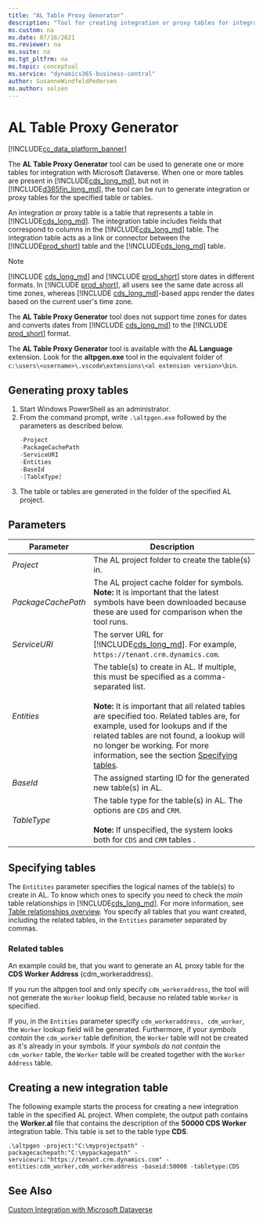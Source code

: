 ```yaml
---
title: "AL Table Proxy Generator"
description: "Tool for creating integration or proxy tables for integration with Microsoft Dataverse from Business Central"
ms.custom: na
ms.date: 07/16/2021
ms.reviewer: na
ms.suite: na
ms.tgt_pltfrm: na
ms.topic: conceptual
ms.service: "dynamics365-business-central"
author: SusanneWindfeldPedersen
ms.author: solsen
---
```


# AL Table Proxy Generator

[!INCLUDE[cc_data_platform_banner](../includes/cc_data_platform_banner.md)]

The **AL Table Proxy Generator** tool can be used to generate one or more tables for integration with Microsoft Dataverse. When one or more tables are present in [!INCLUDE[cds_long_md](../includes/cds_long_md.md)], but not in [!INCLUDE[d365fin_long_md](includes/d365fin_long_md.md)], the tool can be run to generate integration or proxy tables for the specified table or tables.

An integration or proxy table is a table that represents a table in [!INCLUDE[cds_long_md](../includes/cds_long_md.md)]. The integration table includes fields that correspond to columns in the [!INCLUDE[cds_long_md](../includes/cds_long_md.md)] table. The integration table acts as a link or connector between the [!INCLUDE[prod_short](includes/prod_short.md)] table and the [!INCLUDE[cds_long_md](../includes/cds_long_md.md)] table.  

> [!NOTE]
> [!INCLUDE [cds_long_md](includes/cds_long_md.md)] and [!INCLUDE [prod_short](includes/prod_short.md)] store dates in different formats. In [!INCLUDE [prod_short](includes/prod_short.md)], all users see the same date across all time zones, whereas [!INCLUDE [cds_long_md](includes/cds_long_md.md)]-based apps render the dates based on the current user's time zone.
>
> The **AL Table Proxy Generator** tool does not support time zones for dates and converts dates from [!INCLUDE [cds_long_md](includes/cds_long_md.md)] to the [!INCLUDE [prod_short](includes/prod_short.md)] format.

The **AL Table Proxy Generator** tool is available with the **AL Language** extension. Look for the **altpgen.exe** tool in the equivalent folder of `c:\users\<username>\.vscode\extensions\<al extension version>\bin`. 

## Generating proxy tables

1. Start Windows PowerShell as an administrator.
2. From the command prompt, write `.\altpgen.exe` followed by the parameters as described below.  
    ```powershell
    -Project
    -PackageCachePath
    -ServiceURI
    -Entities
    -BaseId
    -[TableType]
    ```
3. The table or tables are generated in the folder of the specified AL project.

## Parameters

|Parameter|Description|
|---------|-----------|
|*Project*| The AL project folder to create the table(s) in.|
|*PackageCachePath*| The AL project cache folder for symbols. <br> **Note:** It is important that the latest symbols have been downloaded because these are used for comparison when the tool runs. |
|*ServiceURI*| The server URL for [!INCLUDE[cds_long_md](../includes/cds_long_md.md)]. For example, `https://tenant.crm.dynamics.com`.|
|*Entities*| The table(s) to create in AL. If multiple, this must be specified as a comma-separated list.<br><br>**Note:** It is important that all related tables are specified too. Related tables are, for example, used for lookups and if the related tables are not found, a lookup will no longer be working. For more information, see the section [Specifying tables](devenv-al-table-proxy-generator.md#specifying-tables). |
|*BaseId*| The assigned starting ID for the generated new table(s) in AL. |
|*TableType*| The table type for the table(s) in AL. The options are `CDS` and `CRM`. <br><br>**Note:** If unspecified, the system looks both for `CDS` and `CRM` tables .  |

## Specifying tables

The `Entitites` parameter specifies the logical names of the table(s) to create in AL. To know which ones to specify you need to check the *main* table relationships in [!INCLUDE[cds_long_md](../includes/cds_long_md.md)]. For more information, see [Table relationships overview](/powerapps/maker/common-data-service/create-edit-entity-relationships). You specify all tables that you want created, including the related tables, in the `Entities` parameter separated by commas.

### Related tables

An example could be, that you want to generate an AL proxy table for the **CDS Worker Address** (cdm_workeraddress). 
 
If you run the altpgen tool and only specify `cdm_workeraddress`, the tool will not generate the `Worker` lookup field, because no related table `Worker` is specified.

If you, in the `Entities` parameter specify `cdm_workeraddress, cdm_worker`, the `Worker` lookup field will be generated. Furthermore, if your *symbols contain* the `cdm_worker` table definition, the `Worker` table will not be created as it's already in your symbols. If your *symbols do not contain* the `cdm_worker` table, the `Worker` table will be created together with the `Worker Address` table.  

## Creating a new integration table

The following example starts the process for creating a new integration table in the specified AL project. When complete, the output path contains the **Worker.al** file that contains the description of the **50000 CDS Worker** integration table. This table is set to the table type **CDS**.

```
.\altpgen -project:"C:\myprojectpath" -packagecachepath:"C:\mypackagepath" -serviceuri:"https://tenant.crm.dynamics.com" -entities:cdm_worker,cdm_workeraddress -baseid:50000 -tabletype:CDS 
```

## See Also

[Custom Integration with Microsoft Dataverse](../administration/administration-custom-cds-integration.md)  